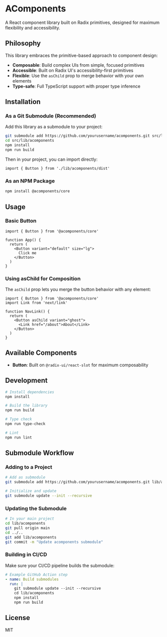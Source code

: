 # AComponents

A React component library built on Radix primitives, designed for maximum flexibility and accessibility.

## Philosophy

This library embraces the primitive-based approach to component design:

- **Composable**: Build complex UIs from simple, focused primitives
- **Accessible**: Built on Radix UI's accessibility-first primitives
- **Flexible**: Use the `asChild` prop to merge behavior with your own elements
- **Type-safe**: Full TypeScript support with proper type inference

## Installation

### As a Git Submodule (Recommended)

Add this library as a submodule to your project:

```bash
git submodule add https://github.com/yourusername/acomponents.git src/lib/acomponents
cd src/lib/acomponents
npm install
npm run build
```

Then in your project, you can import directly:

```tsx
import { Button } from './lib/acomponents/dist'
```

### As an NPM Package

```bash
npm install @acomponents/core
```

## Usage

### Basic Button

```tsx
import { Button } from '@acomponents/core'

function App() {
  return (
    <Button variant="default" size="lg">
      Click me
    </Button>
  )
}
```

### Using asChild for Composition

The `asChild` prop lets you merge the button behavior with any element:

```tsx
import { Button } from '@acomponents/core'
import Link from 'next/link'

function NavLink() {
  return (
    <Button asChild variant="ghost">
      <Link href="/about">About</Link>
    </Button>
  )
}
```

## Available Components

- **Button**: Built on `@radix-ui/react-slot` for maximum composability

## Development

```bash
# Install dependencies
npm install

# Build the library
npm run build

# Type check
npm run type-check

# Lint
npm run lint
```

## Submodule Workflow

### Adding to a Project

```bash
# Add as submodule
git submodule add https://github.com/yourusername/acomponents.git lib/acomponents

# Initialize and update
git submodule update --init --recursive
```

### Updating the Submodule

```bash
# In your main project
cd lib/acomponents
git pull origin main
cd ../..
git add lib/acomponents
git commit -m "Update acomponents submodule"
```

### Building in CI/CD

Make sure your CI/CD pipeline builds the submodule:

```yaml
# Example GitHub Action step
- name: Build submodules
  run: |
    git submodule update --init --recursive
    cd lib/acomponents
    npm install
    npm run build
```

## License

MIT